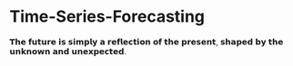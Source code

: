 # Time-Series-Forecasting
𝗧𝗵𝗲 𝗳𝘂𝘁𝘂𝗿𝗲 𝗶𝘀 𝘀𝗶𝗺𝗽𝗹𝘆 𝗮 𝗿𝗲𝗳𝗹𝗲𝗰𝘁𝗶𝗼𝗻 𝗼𝗳 𝘁𝗵𝗲 𝗽𝗿𝗲𝘀𝗲𝗻𝘁, 𝘀𝗵𝗮𝗽𝗲𝗱 𝗯𝘆 𝘁𝗵𝗲 𝘂𝗻𝗸𝗻𝗼𝘄𝗻 𝗮𝗻𝗱 𝘂𝗻𝗲𝘅𝗽𝗲𝗰𝘁𝗲𝗱.
